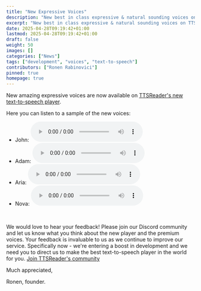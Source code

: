 ```yaml
---
title: "New Expressive Voices"
description: "New best in class expressive & natural sounding voices on TTSReader's new player"
excerpt: "New best in class expressive & natural sounding voices on TTSReader's new player"
date: 2025-04-28T09:19:42+01:00
lastmod: 2025-04-28T09:19:42+01:00
draft: false
weight: 50
images: []
categories: ["News"]
tags: ["development", "voices", "text-to-speech"]
contributors: ["Ronen Rabinovici"]
pinned: true
homepage: true
---
```


New amazing expressive voices are now available on [TTSReader's new text-to-speech player](https://ttsreader.com/player/).


Here you can listen to a sample of the new voices:

* John: <audio controls src="/images/avatars/john.mp3"></audio>
* Adam: <audio controls src="/images/avatars/adam.mp3"></audio>
* Aria: <audio controls src="/images/avatars/aria.mp3"></audio>
* Nova: <audio controls src="/images/avatars/nova.mp3"></audio>

<br/>

We would love to hear your feedback! Please join our Discord community and let us know what you think about the new player and the premium voices. Your feedback is invaluable to us as we continue to improve our service. Specifically now - we're entering a boost in development and we need you to direct us to make the best text-to-speech player in the world for you. [Join TTSReader's community](https://discord.gg/GQT5f5kM)

Much appreciated,

Ronen, founder.


